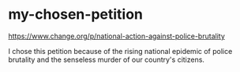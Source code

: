 # my-chosen-petition

https://www.change.org/p/national-action-against-police-brutality

I chose this petition because of the rising national epidemic of police brutality and the senseless murder of our country's citizens.
